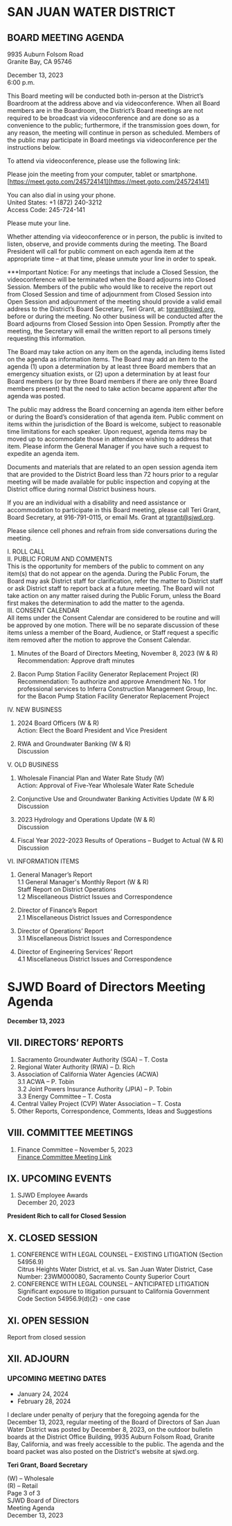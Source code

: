 <!-- Page 1 -->
# SAN JUAN WATER DISTRICT  
## BOARD MEETING AGENDA  

9935 Auburn Folsom Road  
Granite Bay, CA 95746  

December 13, 2023  
6:00 p.m.  

This Board meeting will be conducted both in-person at the District’s Boardroom at the address above and via videoconference. When all Board members are in the Boardroom, the District’s Board meetings are not required to be broadcast via videoconference and are done so as a convenience to the public; furthermore, if the transmission goes down, for any reason, the meeting will continue in person as scheduled. Members of the public may participate in Board meetings via videoconference per the instructions below.  

To attend via videoconference, please use the following link:  

Please join the meeting from your computer, tablet or smartphone.  
[https://meet.goto.com/245724141](https://meet.goto.com/245724141)  

You can also dial in using your phone.  
United States: +1 (872) 240-3212  
Access Code: 245-724-141  

Please mute your line.  

Whether attending via videoconference or in person, the public is invited to listen, observe, and provide comments during the meeting. The Board President will call for public comment on each agenda item at the appropriate time – at that time, please unmute your line in order to speak.  

***Important Notice: For any meetings that include a Closed Session, the videoconference will be terminated when the Board adjourns into Closed Session. Members of the public who would like to receive the report out from Closed Session and time of adjournment from Closed Session into Open Session and adjournment of the meeting should provide a valid email address to the District’s Board Secretary, Teri Grant, at: tgrant@sjwd.org, before or during the meeting. No other business will be conducted after the Board adjourns from Closed Session into Open Session. Promptly after the meeting, the Secretary will email the written report to all persons timely requesting this information.  

The Board may take action on any item on the agenda, including items listed on the agenda as information items. The Board may add an item to the agenda (1) upon a determination by at least three Board members that an emergency situation exists, or (2) upon a determination by at least four Board members (or by three Board members if there are only three Board members present) that the need to take action became apparent after the agenda was posted.  

The public may address the Board concerning an agenda item either before or during the Board’s consideration of that agenda item. Public comment on items within the jurisdiction of the Board is welcome, subject to reasonable time limitations for each speaker. Upon request, agenda items may be moved up to accommodate those in attendance wishing to address that item. Please inform the General Manager if you have such a request to expedite an agenda item.  

Documents and materials that are related to an open session agenda item that are provided to the District Board less than 72 hours prior to a regular meeting will be made available for public inspection and copying at the District office during normal District business hours.  

If you are an individual with a disability and need assistance or accommodation to participate in this Board meeting, please call Teri Grant, Board Secretary, at 916-791-0115, or email Ms. Grant at tgrant@sjwd.org.  

Please silence cell phones and refrain from side conversations during the meeting.  
<!-- Page 2 -->
I. ROLL CALL  
II. PUBLIC FORUM AND COMMENTS  
This is the opportunity for members of the public to comment on any item(s) that do not appear on the agenda. During the Public Forum, the Board may ask District staff for clarification, refer the matter to District staff or ask District staff to report back at a future meeting. The Board will not take action on any matter raised during the Public Forum, unless the Board first makes the determination to add the matter to the agenda.  
III. CONSENT CALENDAR  
All items under the Consent Calendar are considered to be routine and will be approved by one motion. There will be no separate discussion of these items unless a member of the Board, Audience, or Staff request a specific item removed after the motion to approve the Consent Calendar.  

1. Minutes of the Board of Directors Meeting, November 8, 2023 (W & R)  
   Recommendation: Approve draft minutes  

2. Bacon Pump Station Facility Generator Replacement Project (R)  
   Recommendation: To authorize and approve Amendment No. 1 for professional services to Inferra Construction Management Group, Inc. for the Bacon Pump Station Facility Generator Replacement Project  

IV. NEW BUSINESS  
1. 2024 Board Officers (W & R)  
   Action: Elect the Board President and Vice President  

2. RWA and Groundwater Banking (W & R)  
   Discussion  

V. OLD BUSINESS  
1. Wholesale Financial Plan and Water Rate Study (W)  
   Action: Approval of Five-Year Wholesale Water Rate Schedule  

2. Conjunctive Use and Groundwater Banking Activities Update (W & R)  
   Discussion  

3. 2023 Hydrology and Operations Update (W & R)  
   Discussion  

4. Fiscal Year 2022-2023 Results of Operations – Budget to Actual (W & R)  
   Discussion  

VI. INFORMATION ITEMS  
1. General Manager’s Report  
   1.1 General Manager's Monthly Report (W & R)  
       Staff Report on District Operations  
   1.2 Miscellaneous District Issues and Correspondence  

2. Director of Finance’s Report  
   2.1 Miscellaneous District Issues and Correspondence  

3. Director of Operations’ Report  
   3.1 Miscellaneous District Issues and Correspondence  

4. Director of Engineering Services’ Report  
   4.1 Miscellaneous District Issues and Correspondence  
<!-- Page 3 -->
# SJWD Board of Directors Meeting Agenda  
**December 13, 2023**  

## VII. DIRECTORS’ REPORTS  
1. Sacramento Groundwater Authority (SGA) – T. Costa  
2. Regional Water Authority (RWA) – D. Rich  
3. Association of California Water Agencies (ACWA)  
   3.1 ACWA – P. Tobin  
   3.2 Joint Powers Insurance Authority (JPIA) – P. Tobin  
   3.3 Energy Committee – T. Costa  
4. Central Valley Project (CVP) Water Association – T. Costa  
5. Other Reports, Correspondence, Comments, Ideas and Suggestions  

## VIII. COMMITTEE MEETINGS  
1. Finance Committee – November 5, 2023  
   [Finance Committee Meeting Link](https://www.sjwd.org/2023-12-05-committees-meeting-finance)  

## IX. UPCOMING EVENTS  
1. SJWD Employee Awards  
   December 20, 2023  

**President Rich to call for Closed Session**  

## X. CLOSED SESSION  
1. CONFERENCE WITH LEGAL COUNSEL – EXISTING LITIGATION (Section 54956.9)  
   Citrus Heights Water District, et al. vs. San Juan Water District, Case Number: 23WM000080, Sacramento County Superior Court  
2. CONFERENCE WITH LEGAL COUNSEL – ANTICIPATED LITIGATION  
   Significant exposure to litigation pursuant to California Government Code Section 54956.9(d)(2) - one case  

## XI. OPEN SESSION  
Report from closed session  

## XII. ADJOURN  

### UPCOMING MEETING DATES  
- January 24, 2024  
- February 28, 2024  

I declare under penalty of perjury that the foregoing agenda for the December 13, 2023, regular meeting of the Board of Directors of San Juan Water District was posted by December 8, 2023, on the outdoor bulletin boards at the District Office Building, 9935 Auburn Folsom Road, Granite Bay, California, and was freely accessible to the public. The agenda and the board packet was also posted on the District's website at sjwd.org.  

**Teri Grant, Board Secretary**  

(W) – Wholesale  
(R) – Retail  
Page 3 of 3  
SJWD Board of Directors  
Meeting Agenda  
December 13, 2023  
